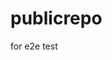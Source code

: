 # publicrepo
for e2e test













































































































































































































































































































































































































































































































































































































































































































































































































































































































































































































































































































































































































































































































































































































































































































































































































































































































































































































































































































































































































































































































































































































































































































































































































































































































































































































































































































































































































































































































































































































































































